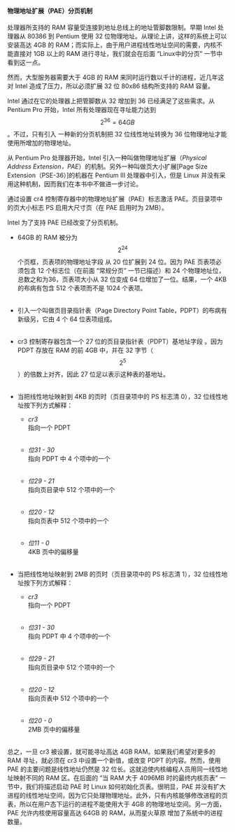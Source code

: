 #### 物理地址扩展（PAE）分页机制

处理器所支持的 RAM 容量受连接到地址总线上的地址管脚数限制。早期 Intel 处理器从 80386 到 Pentium 使用 32 位物理地址。从理论上讲，这样的系统上可以安装高达 4GB 的 RAM；而实际上，由于用户进程线性地址空间的需要，内核不能直接对 1GB 以上的 RAM 进行寻址，我们就会在后面 “Linux中的分页” 一节中看到这一点。

然而，大型服务器需要大于 4GB 的 RAM 来同时运行数以千计的进程，近几年这对 Intel 造成了压力，所以必须扩展 32 位 80x86 结构所支持的 RAM 容量。

Intel 通过在它的处理器上把管脚数从 32 增加到 36 已经满足了这些需求。从 Pentium Pro 开始，Intel 所有处理器现在寻址能力达到 $$2^{36} = 64GB$$ 。不过，只有引入 一种新的分页机制把 32 位线性地址转换为 36 位物理地址才能使用所增加的物理地址。

从 Pentium Pro 处理器开始，Intel 引入一种叫做物理地址扩展（*Physical Address Extension，PAE*）的机制。另外一种叫做页大小扩展[Page Size Extension（PSE-36）]的机器在 Pentium III 处理器中引入，但是 Linux 并没有采用这种机制，因而我们在本书中不做进一步讨论。

通过设置 cr4 控制寄存器中的物理地址扩展（PAE）标志激活 PAE。页目录项中的页大小标志 PS 启用大尺寸页（在 PAE 启用时为 2MB）。

Intel 为了支持 PAE 已经改变了分页机制。

- 64GB 的 RAM 被分为 $$2^{24}$$ 个页框，页表项的物理地址字段 从 20 位扩展到 24 位。因为 PAE 页表项必须包含 12 个标志位（在前面 “常规分页” 一节已描述）和 24 个物理地址位，总数之和为36，页表项大小从 32 位变成 64 位增加了一位。结果，一个 4KB 的布病有包含 512 个表项而不是 1024 个表项。  
&emsp;

- 引入一个叫做页目录指针表（Page Directory Point Table，PDPT）的布病有新级另，它由 4 个 64 位表项组成。  
&emsp;

- cr3 控制寄存器包含一个 27 位的页目录指针表（PDPT）基地址字段 。因为 PDPT 存放在 RAM 的前 4GB 中，并在 32 字节（$$2^{5}$$）的倍数上对齐，因此 27 位足以表示这种表的基地址。  
&emsp;

- 当把线性地址映射到 4KB 的页时（页目录项中的 PS 标志清 0），32 位线性地址按下列方式解释：

  - *cr3*  
  指向一个 PDPT  
  &emsp;
  
  - *位31 - 30*  
  指向 PDPT 中 4 个项中的一个  
  &emsp;
  
  - *位29 - 21*  
  指向页目录中 512 个项中的一个  
  &emsp;

  - *位20 - 12*  
  指向页表中 512 个项中的一个  
  &emsp;

  - *位11 - 0*  
  4KB 页中的偏移量  
  &emsp;

- 当把线性地址映射到 2MB 的页时（页目录项中的 PS 标志清 1），32 位线性地址按下列方式解释：

  - *cr3*  
  指向一个 PDPT  
  &emsp;
  
  - *位31 - 30*  
  指向 PDPT 中 4 个项中的一个  
  &emsp;
  
  - *位29 - 21*  
  指向页目录中 512 个项中的一个  
  &emsp;

  - *位20 - 12*  
  指向页表中 512 个项中的一个  
  &emsp;

  - *位20 - 0*  
  2MB 页中的偏移量  
  &emsp;
  
总之，一旦 cr3 被设置，就可能寻址高达 4GB RAM。如果我们希望对更多的 RAM 寻址，就必须在 cr3 中设置一个新值，或改变 PDPT 的内容。然而，使用 PAE 的主要问题是线性地址仍然是 32 位长。这就迫使内核编程人员用同一线性地址映射不同的 RAM 区。在后面的 “当 RAM 大于 4096MB 时的最终内核页表” 一节中，我们将描述启动 PAE 时 Linux 如何初始化页表。很明显，PAE 并没有扩大进程的线性地址空间，因为它只处理物理地址。此外，只有内核能够修改进程的页表，所以在用户态下运行的进程不能使用大于 4GB 的物理地址空间。另一方面，PAE 允许内核使用容量高达 64GB 的 RAM，从而星火草原 增加了系统中的进程数量。 
  
